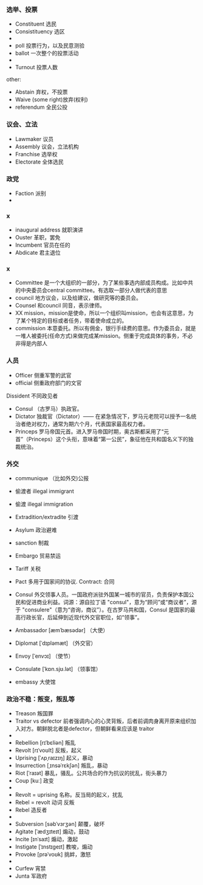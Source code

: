 ### 选举、投票
- Constituent 选民
- Consistituency 选区
- 
- poll 投票行为，以及民意测验
- ballot 一次整个的投票活动
- 
- Turnout 投票人数

other:
- Abstain 弃权，不投票
- Waive (some right)放弃(权利)
- referendum 全民公投

### 议会、立法
- Lawmaker 议员
- Assembly 议会，立法机构
- Franchise 选举权
- Electorate 全体选民

### 政党
- Faction 派别
- 
### x

- inaugural address 就职演讲
- Ouster 革职，罢免
- Incumbent 官员在任的
- Abdicate 君主退位

### x

- Committee 是一个大组织的一部分，为了某些事选内部成员构成。比如中共的中央委员会central committee。有选取一部分人做代表的意思
- council 地方议会，以及给建议，做研究等的委员会。
- Counsel 和council 同音，表示律师。
- XX mission，mission是使命，所以一个组织叫mission，也会有这意思，为了某个特定的目标或者任务，带着使命成立的。
- commission 本意委托。所以有佣金，银行手续费的意思。作为委员会，就是一堆人被委托(任命方式)来做完成某mission。侧重于完成具体的事务，不必非得是内部人

### 人员
- Officer 侧重军警的武官
- official 侧重政府部门的文官

Dissident 不同政见者

- Consul （古罗马）执政官。
- Dictator 独裁官（Dictator）—— 在紧急情况下，罗马元老院可以授予一名统治者绝对权力，通常为期六个月，代表国家最高权力者。
- Princeps 罗马帝国元首。进入罗马帝国时期，奥古斯都采用了“元首”（Princeps）这个头衔，意味着“第一公民”，象征他在共和国名义下的独裁统治。

### 外交
- communique （比如外交)公报
- 偷渡者 illegal immigrant
- 偷渡 illegal immigration
- Extradition/extradite 引渡
- Asylum 政治避难
- sanction 制裁
- Embargo 贸易禁运
- Tariff 关税
- Pact 多用于国家间的协议. Contract: 合同

- Consul 外交领事人员。一国政府派驻外国某一城市的官员，负责保护本国公民和促进商业利益。词源：源自拉丁语 "consul"，意为“顾问”或“商议者”，源于 "consulere"（意为“咨询，商议”）。在古罗马共和国，Consul 是国家的最高行政长官，后延伸到近现代外交官职位，如“领事”。
- Ambassador [æmˈbæsədər] （大使） 
- Diplomat [ˈdɪpləmæt] （外交官） 
- Envoy [ˈenvɔɪ] （使节）

- Consulate [ˈkɒn.sjʊ.lət] （领事馆）
- embassy 大使馆

### 政治不稳：叛变，叛乱等
- Treason 叛国罪
- Traitor vs defector 前者强调内心的心灵背叛，后者前调肉身离开原来组织加入对方。朝鲜脱北者是defector，但朝鲜看来应该是 traitor
-
- Rebellion [rɪˈbɛliən] 叛乱
- Revolt [rɪˈvoʊlt] 反叛，起义
- Uprising [ˈʌpˌraɪzɪŋ] 起义，暴动
- Insurrection [ˌɪnsəˈrɛkʃən] 叛乱，暴动
- Riot [ˈraɪət] 暴乱，骚乱。公共场合的作为抗议的扰乱，街头暴力
- Coup [kuː] 政变
-
- Revolt = uprising 名称。反当局的起义，扰乱
- Rebel = revolt 动词 反叛
- Rebel 造反者
- 
- Subversion [səbˈvɜrʒən] 颠覆，破坏
- Agitate [ˈædʒɪteɪt] 煽动，鼓动
- Incite [ɪnˈsaɪt] 煽动，激起
- Instigate [ˈɪnstɪɡeɪt] 教唆，煽动
- Provoke [prəˈvoʊk] 挑衅，激怒
-
- Curfew 宵禁
- Junta 军政府
